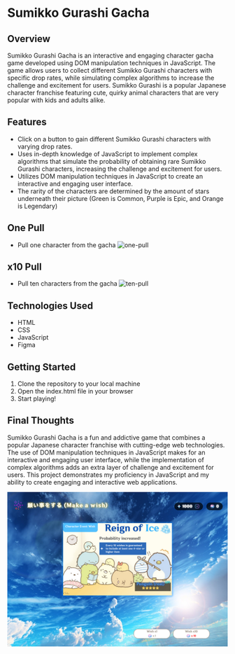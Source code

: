 # Sumikko Gurashi Gacha

## Overview
Sumikko Gurashi Gacha is an interactive and engaging character gacha game developed using DOM manipulation techniques in JavaScript. The game allows users to collect different Sumikko Gurashi characters with specific drop rates, while simulating complex algorithms to increase the challenge and excitement for users. Sumikko Gurashi is a popular Japanese character franchise featuring cute, quirky animal characters that are very popular with kids and adults alike.

## Features
* Click on a button to gain different Sumikko Gurashi characters with varying drop rates.
* Uses in-depth knowledge of JavaScript to implement complex algorithms that simulate the probability of obtaining rare Sumikko Gurashi characters, increasing the challenge and excitement for users.
* Utilizes DOM manipulation techniques in JavaScript to create an interactive and engaging user interface.
* The rarity of the characters are determined by the amount of stars underneath their picture (Green is Common, Purple is Epic, and Orange is Legendary)

## One Pull
* Pull one character from the gacha
![one-pull](https://user-images.githubusercontent.com/47682357/224616229-8562e7d3-b85a-4b42-b0bb-487f784849de.gif)

## x10 Pull
* Pull ten characters from the gacha
![ten-pull](https://user-images.githubusercontent.com/47682357/224615949-9672d14e-dad8-4522-bc57-ec5005ee9057.gif)


## Technologies Used
* HTML
* CSS
* JavaScript
* Figma

## Getting Started

1. Clone the repository to your local machine
2. Open the index.html file in your browser
3. Start playing!

## Final Thoughts

Sumikko Gurashi Gacha is a fun and addictive game that combines a popular Japanese character franchise with cutting-edge web technologies. The use of DOM manipulation techniques in JavaScript makes for an interactive and engaging user interface, while the implementation of complex algorithms adds an extra layer of challenge and excitement for users. This project demonstrates my proficiency in JavaScript and my ability to create engaging and interactive web applications.


![screenshot](/images/gacha-simulator.png "Screenshot")
